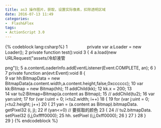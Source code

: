 ```yaml
---
title: as3 操作图片，获取，设置实际像素，扣除透明区域
date: 2016-07-13 11:49
categories:
-  Flash&Flex
tags:
- ActionScript 3.0
---
```


{% codeblock lang:csharp%}
 1 　　　　 private var a:Loader = new Loader();
 2         private function test():void
 3         {
 4             a.load(new URLRequest("assets/冷却液管
<!--more-->
png"));
 5             a.contentLoaderInfo.addEventListener(Event.COMPLETE, an);
 6         }
 7         private function an(evt:Event):void 
 8         {   
 9             var hh:BitmapData = new BitmapData(a.content.width,a.content.height,false,0xcccccc);
10             var kk:Bitmap = new Bitmap(hh);
11             addChild(kk);
12             kk.x = 200;
13             
14             var tu2:Bitmap=Bitmap(a.content as Bitmap);
15 //            addChild(tu2);
16             var yan:uint;
17             for (var i:uint = 0; i<tu2.width; i++) 
18             {
19                 for (var j:uint = 0; j<tu2.height; j++) 
20                 {
21                     yan = (a.content as Bitmap).bitmapData. getPixel32 (i, j);
22                     if (yan<=0)  // 要抠取的颜色 
23                     {
24 //                        tu2.bitmapData. setPixel32 (i,j,0xffff0000);
25                         hh. setPixel (i,j,0xff0000);
26                     }
27                 }
28             }   
29         }
{% endcodeblock %}